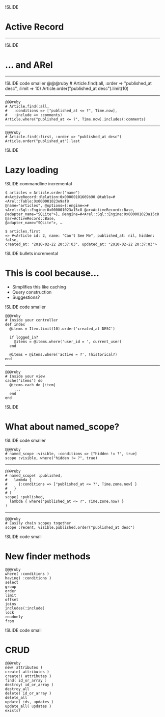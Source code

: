 !SLIDE
# Active Record #
***



!SLIDE
# ... and ARel #

***

!SLIDE code smaller
    @@@ruby
    # Article.find(:all, :order => "published_at desc", :limit => 10)
    Article.order("published_at desc").limit(10)

***

    @@@ruby
    # Article.find(:all, 
    #   :conditions => ["published_at <= ?", Time.now], 
    #   :include => :comments)
    Article.where("published_at <= ?", Time.now).includes(:comments)

***

    @@@ruby
    # Article.find(:first, :order => "published_at desc")
    Article.order("published_at").last

!SLIDE

# Lazy loading #

!SLIDE commandline incremental

    $ articles = Article.order("name")
    #<ActiveRecord::Relation:0x00000101669b90 @table=#<Arel::Table:0x000001023e9af8 
    @name="articles", @options={:engine=>#<Arel::Sql::Engine:0x000001023a15c8 @ar=ActiveRecord::Base,
    @adapter_name="SQLite">}, @engine=#<Arel::Sql::Engine:0x000001023a15c8 @ar=ActiveRecord::Base,
    @adapter_name="SQLite">, …

    $ articles.first
    => #<Article id: 2, name: "Can't See Me", published_at: nil, hidden: false, 
    created_at: "2010-02-22 20:37:03", updated_at: "2010-02-22 20:37:03">
    
!SLIDE bullets incremental

# This is cool because... #
    
* Simplifies this like caching
* Query construction   
* Suggestions?

!SLIDE code smaller

    @@@ruby
    # Inside your controller
    def index
      @items = Item.limit(10).order('created_at DESC')

      if logged_in?
        @items = @items.where('user_id = ', current_user) 
      end

      @items = @items.where('active = ?', !historical?) 
    end
***
    @@@ruby
    # Inside your view
    cache('items') do
      @items.each do |item|
        ...
      end
    end


!SLIDE

# What about named_scope? #

!SLIDE code smaller

    @@@ruby
    # named_scope :visible, :conditions => ["hidden != ?", true]  
    scope :visible, where("hidden != ?", true)

*** 
   
    @@@ruby
    # named_scope( :published, 
    #   lambda { 
    #     {:conditions => ["published_at <= ?", Time.zone.now] }
    #   }
    # )
    scope( :published, 
      lambda { where("published_at <= ?", Time.zone.now) }
    )

***
   
    @@@ruby
    # Easily chain scopes together
    scope :recent, visible.published.order("published_at desc")
    
!SLIDE code small
# New finder methods #
    @@@ruby
    where( :conditions )
    having( :conditions )
    select
    group
    order
    limit
    offset
    joins
    includes(:include)
    lock
    readonly
    from

!SLIDE code small
# CRUD #
    @@@ruby
    new( attributes )
    create( attributes )
    create!( attributes )
    find( id_or_array )
    destroy( id_or_array )
    destroy_all
    delete( id_or_array )
    delete_all
    update( ids, updates )
    update_all( updates )
    exists?
    
